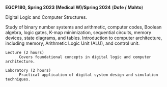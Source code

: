 **EGCP180, Spring 2023 (Medical W)/Spring 2024** (**Dofe / Mahto**)  

Digital Logic and Computer Structures.

Study of binary number systems and arithmetic, computer codes, Boolean algebra, logic gates, K-map minimization, sequential circuits, memory devices, state diagrams, and tables. 
Introduction to computer architecture, including memory, Arithmetic Logic Unit (ALU), and control unit.

    Lecture (2 hours)
          Covers foundational concepts in digital logic and computer architecture.
          
    Laboratory (2 hours)
          Practical application of digital system design and simulation techniques.
